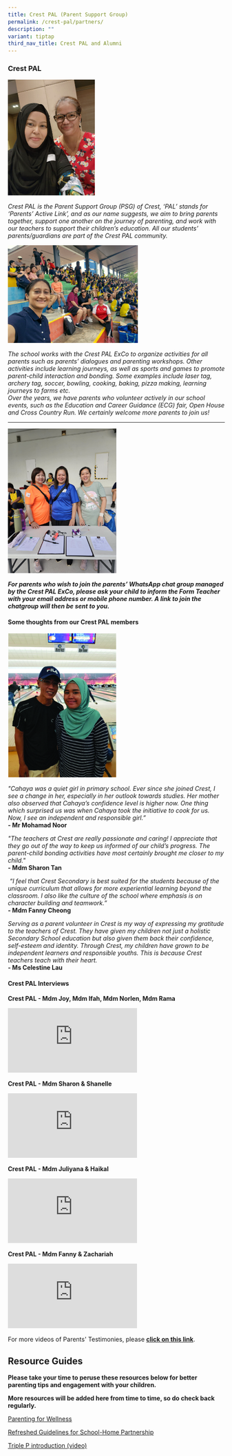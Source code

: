 ```yaml
---
title: Crest PAL (Parent Support Group)
permalink: /crest-pal/partners/
description: ""
variant: tiptap
third_nav_title: Crest PAL and Alumni
---
```

<h3>Crest PAL</h3>
<div class="isomer-image-wrapper">
<img style="width: 40%;" height="auto" width="100%" alt="" src="/images/CrestPAL/IMG_20231104_WA0018.jpg">
</div>
<p><em>Crest PAL is the Parent Support Group (PSG) of&nbsp;Crest, ‘PAL’ stands for ‘Parents’ Active Link’, and as our name suggests, we aim to bring parents together, support one another on the journey of parenting, and work with our teachers to support their children’s education. All our students’ parents/guardians are part of the Crest PAL community.<br></em>
</p>
<div class="isomer-image-wrapper">
<img style="width: 60%;" height="auto" width="100%" alt="" src="/images/CrestPAL/E3DCD246_9728_49DF_84BA_04B561CBA910.jpg">
</div>
<p><em>The school works with the Crest PAL ExCo to organize activities for all parents such as parents’ dialogues and parenting workshops. Other activities include learning journeys, as well as sports and games to promote parent-child interaction and bonding. Some examples include laser tag, archery tag, soccer, bowling, cooking, baking, pizza making, learning journeys to farms etc.<br>Over the years, we have parents who volunteer actively in our school events, such as the Education and Career Guidance (ECG) fair, Open House and Cross Country Run. We certainly welcome more parents to join us!</em>
</p>
<hr>
<p></p>
<div class="isomer-image-wrapper">
<img style="width: 50%;" height="auto" width="100%" alt="" src="/images/CrestPAL/d472dfd2_5782_4259_9e6e_74a09c20d82e.jpg">
</div>
<p><strong><em>For parents who wish to join the parents’ WhatsApp chat group managed by the Crest PAL ExCo, please ask your child to inform the Form Teacher with your email address or mobile phone number. A link to join the chatgroup will then be sent to you.</em></strong>
</p>
<h4>Some thoughts from our Crest PAL members</h4>
<div class="isomer-image-wrapper">
<img style="width: 50%;" height="auto" width="100%" src="/images/cp6.jpg">
</div>
<p><em>"Cahaya was a quiet girl in primary school. Ever since she joined Crest, I see a change in her, especially in her outlook towards studies. Her mother also observed that Cahaya’s confidence level is higher now. One thing which surprised us was when Cahaya took the initiative to cook for us. Now, I see an independent and responsible girl.”</em>
<br><strong>- Mr Mohamad Noor</strong>
</p>
<p><em>"The teachers at Crest are really passionate and caring! I appreciate that they go out of the way to keep us informed of our child’s progress. The parent-child bonding activities have most certainly brought me closer to my child."</em>
<br><strong>-&nbsp;Mdm Sharon Tan</strong>
</p>
<p>&nbsp;<em>“I feel that Crest Secondary is best suited for the students because of the unique curriculum that allows for more experiential learning beyond the classroom. I also like the culture of the school where emphasis is on character building and teamwork.”</em>
<br><strong>-&nbsp;Mdm Fanny Cheong</strong>
</p>
<p><em>Serving as a parent volunteer in Crest is my way of expressing my gratitude to the teachers of Crest. They have given my children not just a holistic Secondary School education but also given them back their confidence, self-esteem and identity. Through Crest, my children have grown to be independent learners and responsible youths. This is because Crest teachers teach with their heart.</em>
<br><strong>- Ms Celestine Lau</strong>
</p>
<h4>Crest PAL Interviews</h4>
<p><strong>Crest PAL - Mdm Joy, Mdm Ifah, Mdm Norlen, Mdm Rama</strong>
</p>
<div class="iframe-wrapper">
<iframe allowfullscreen="true" frameborder="0" src="https://www.youtube.com/embed/UFApopSEy6g?list=PL8KJx-9KSZM_JjRUeB23zXMEWqcosKdGN"></iframe>
</div>
<p><strong>Crest PAL - Mdm Sharon &amp; Shanelle</strong>
</p>
<div class="iframe-wrapper">
<iframe allowfullscreen="true" frameborder="0" src="https://www.youtube.com/embed/MlypPJXksfY"></iframe>
</div>
<p><strong>Crest PAL - Mdm Juliyana &amp; Haikal</strong>
</p>
<div class="iframe-wrapper">
<iframe allowfullscreen="true" frameborder="0" src="https://www.youtube.com/embed/YWB8pUEBY0Q"></iframe>
</div>
<p><strong>Crest PAL - Mdm Fanny &amp; Zachariah</strong>
</p>
<div class="iframe-wrapper">
<iframe allowfullscreen="true" frameborder="0" src="https://www.youtube.com/embed/UiwIoJ18Ums"></iframe>
</div>
<p>For more videos of Parents' Testimonies, please&nbsp;<strong><a href="https://www.youtube.com/watch?v=MlypPJXksfY&amp;list=PL8KJx-9KSZM_JjRUeB23zXMEWqcosKdGN" rel="noopener noreferrer nofollow" target="_blank">click on this link</a></strong>.</p>
<p></p>
<h2>Resource Guides</h2>
<p><strong>Please take your time to peruse these resources below for better parenting tips and engagement with your children.</strong>
</p>
<p><strong>More resources will be added here from time to time, so do check back regularly.</strong>
</p>
<p><a href="/files/Parenting_for_Wellness.pdf" rel="noopener noreferrer nofollow" target="_blank">Parenting for Wellness</a>
</p>
<p><a href="https://drive.google.com/file/d/1M_4PpBjihVSrOpD2jFmJ7GdGBEg3KxtW/view?usp=sharing" rel="noopener nofollow" target="_blank">Refreshed Guidelines for School-Home Partnership</a>
</p>
<p><a href="https://drive.google.com/file/d/1WM0ygpXtoQkVFe4-l6lWkDDxNXJfghJx/view" rel="noopener nofollow" target="_blank">Triple P introduction (video)</a>
</p>
<p></p>